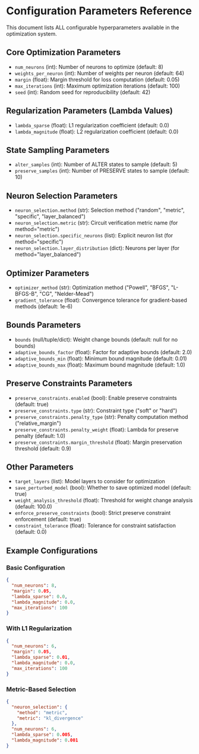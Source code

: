 # Configuration Parameters Reference

This document lists ALL configurable hyperparameters available in the optimization system.

## Core Optimization Parameters

- `num_neurons` (int): Number of neurons to optimize (default: 8)
- `weights_per_neuron` (int): Number of weights per neuron (default: 64)
- `margin` (float): Margin threshold for loss computation (default: 0.05)
- `max_iterations` (int): Maximum optimization iterations (default: 100)
- `seed` (int): Random seed for reproducibility (default: 42)

## Regularization Parameters (Lambda Values)

- `lambda_sparse` (float): L1 regularization coefficient (default: 0.0)
- `lambda_magnitude` (float): L2 regularization coefficient (default: 0.0)

## State Sampling Parameters

- `alter_samples` (int): Number of ALTER states to sample (default: 5)
- `preserve_samples` (int): Number of PRESERVE states to sample (default: 10)

## Neuron Selection Parameters

- `neuron_selection.method` (str): Selection method ("random", "metric", "specific", "layer_balanced")
- `neuron_selection.metric` (str): Circuit verification metric name (for method="metric")
- `neuron_selection.specific_neurons` (list): Explicit neuron list (for method="specific")
- `neuron_selection.layer_distribution` (dict): Neurons per layer (for method="layer_balanced")

## Optimizer Parameters

- `optimizer_method` (str): Optimization method ("Powell", "BFGS", "L-BFGS-B", "CG", "Nelder-Mead")
- `gradient_tolerance` (float): Convergence tolerance for gradient-based methods (default: 1e-6)

## Bounds Parameters

- `bounds` (null/tuple/dict): Weight change bounds (default: null for no bounds)
- `adaptive_bounds_factor` (float): Factor for adaptive bounds (default: 2.0)
- `adaptive_bounds_min` (float): Minimum bound magnitude (default: 0.01)
- `adaptive_bounds_max` (float): Maximum bound magnitude (default: 1.0)

## Preserve Constraints Parameters

- `preserve_constraints.enabled` (bool): Enable preserve constraints (default: true)
- `preserve_constraints.type` (str): Constraint type ("soft" or "hard")
- `preserve_constraints.penalty_type` (str): Penalty computation method ("relative_margin")
- `preserve_constraints.penalty_weight` (float): Lambda for preserve penalty (default: 1.0)
- `preserve_constraints.margin_threshold` (float): Margin preservation threshold (default: 0.9)

## Other Parameters

- `target_layers` (list): Model layers to consider for optimization
- `save_perturbed_model` (bool): Whether to save optimized model (default: true)
- `weight_analysis_threshold` (float): Threshold for weight change analysis (default: 100.0)
- `enforce_preserve_constraints` (bool): Strict preserve constraint enforcement (default: true)
- `constraint_tolerance` (float): Tolerance for constraint satisfaction (default: 0.0)

## Example Configurations

### Basic Configuration
```json
{
  "num_neurons": 8,
  "margin": 0.05,
  "lambda_sparse": 0.0,
  "lambda_magnitude": 0.0,
  "max_iterations": 100
}
```

### With L1 Regularization
```json
{
  "num_neurons": 6,
  "margin": 0.05,
  "lambda_sparse": 0.01,
  "lambda_magnitude": 0.0,
  "max_iterations": 100
}
```

### Metric-Based Selection
```json
{
  "neuron_selection": {
    "method": "metric",
    "metric": "kl_divergence"
  },
  "num_neurons": 6,
  "lambda_sparse": 0.005,
  "lambda_magnitude": 0.001
}
``` 
